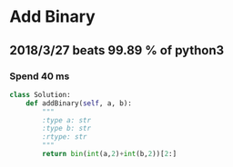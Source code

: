 # Add Binary

## 2018/3/27 beats 99.89 % of python3
### Spend 40 ms
```python
class Solution:
    def addBinary(self, a, b):
        """
        :type a: str
        :type b: str
        :rtype: str
        """
        return bin(int(a,2)+int(b,2))[2:]
```

